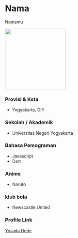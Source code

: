 # Nama
Namamu

<img src="" width="200" height="200" align="center"/>

### Provisi & Kota
- Yogyakarta, DIY

### Sekolah / Akademik
- Universitas Negeri Yogyakarta

### Bahasa Pemograman

- Javascript
- Dart

### Anime

- Naruto

### klub bola

- Newscastle United

### Profile Link

[Yosada Dede](https://github.com/yosadade)
